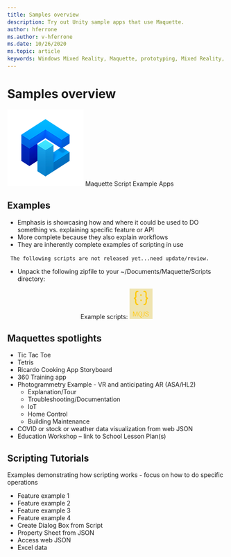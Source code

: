 ```yaml
---
title: Samples overview
description: Try out Unity sample apps that use Maquette.
author: hferrone
ms.author: v-hferrone
ms.date: 10/26/2020
ms.topic: article
keywords: Windows Mixed Reality, Maquette, prototyping, Mixed Reality, Virtual Reality, VR, MR, Feedback, Feedback Hub, bugs
---
```


# Samples overview

![Logo](../images/MaquetteIcon.png) Maquette Script Example Apps

## Examples

* Emphasis is showcasing how and where it could be used to DO something vs. explaining specific feature or API
* More complete because they also explain workflows
* They are inherently complete examples of scripting in use

` The following scripts are not released yet...need update/review.`
* Unpack the following zipfile to your ~/Documents/Maquette/Scripts directory: 

<p align="center">
Example scripts: <a href="files/ExampleScripts.zip" download="ExampleScripts.zip">
  <img src="images/jsicon.png" alt="Example Scripts">
</a>
</p>

## Maquettes spotlights

* Tic Tac Toe
* Tetris
* Ricardo Cooking App Storyboard
* 360 Training app
* Photogrammetry Example - VR and anticipating AR (ASA/HL2)
  * Explanation/Tour
  * Troubleshooting/Documentation
  * IoT
  * Home Control
  * Building Maintenance
* COVID or stock or weather data visualization from web JSON
* Education Workshop – link to School Lesson Plan(s)

## Scripting Tutorials

Examples demonstrating how scripting works - focus on how to do specific operations
* Feature example 1
* Feature example 2
* Feature example 3
* Feature example 4
* Create Dialog Box from Script
* Property Sheet from JSON
* Access web JSON
* Excel data